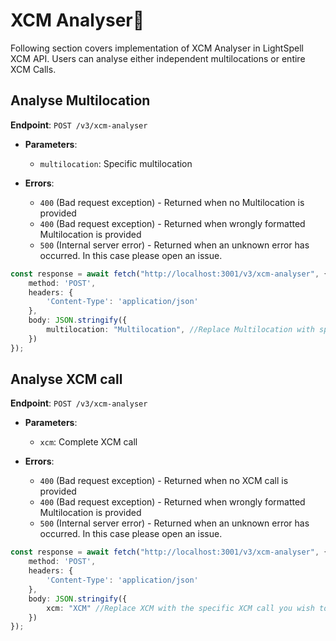 # XCM Analyser🔎

Following section covers implementation of XCM Analyser in LightSpell XCM API. Users can analyse either independent multilocations or entire XCM Calls.

## Analyse Multilocation
**Endpoint**: `POST /v3/xcm-analyser`

   - **Parameters**:
     - `multilocation`: Specific multilocation
  
   - **Errors**:
     - `400`  (Bad request exception) - Returned when no Multilocation is provided
     - `400`  (Bad request exception) - Returned when wrongly formatted Multilocation is provided
     - `500`  (Internal server error) - Returned when an unknown error has occurred. In this case please open an issue.

```ts
const response = await fetch("http://localhost:3001/v3/xcm-analyser", {
    method: 'POST',
    headers: {
        'Content-Type': 'application/json'
    },
    body: JSON.stringify({
        multilocation: "Multilocation", //Replace Multilocation with specific Multilocation you wish to analyse
    })
});
```
## Analyse XCM call
**Endpoint**: `POST /v3/xcm-analyser`

   - **Parameters**:
     - `xcm`: Complete XCM call

   - **Errors**:
     - `400`  (Bad request exception) - Returned when no XCM call is provided
     - `400`  (Bad request exception) - Returned when wrongly formatted Multilocation is provided
     - `500`  (Internal server error) - Returned when an unknown error has occurred. In this case please open an issue.

```ts
const response = await fetch("http://localhost:3001/v3/xcm-analyser", {
    method: 'POST',
    headers: {
        'Content-Type': 'application/json'
    },
    body: JSON.stringify({
        xcm: "XCM" //Replace XCM with the specific XCM call you wish to analyse
    })
});
```
